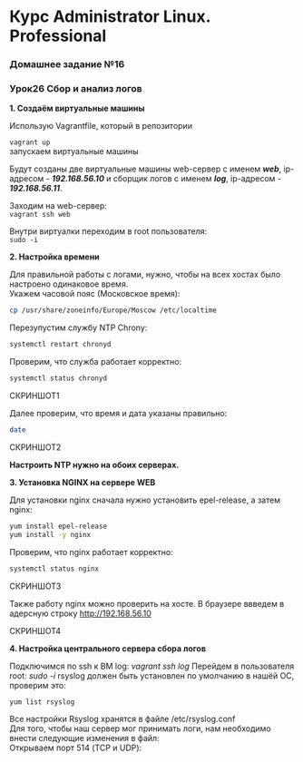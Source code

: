 # Курс Administrator Linux. Professional

### Домашнее задание №16

### Урок26 Сбор и анализ логов

**1. Создаём виртуальные машины**  
  
Использую Vagrantfile, который в репозитории
  
```vagrant up```  
запускаем виртуальные машины  
  
Будут созданы две виртуальные машины web-сервер с именем **_web_**, ip-адресом - **_192.168.56.10_** и сборщик логов с именем **_log_**, ip-адресом - **_192.168.56.11_**.  

Заходим на web-сервер:  
```vagrant ssh web```  

Внутри виртуалки переходим в root пользователя:  
```sudo -i```  

**2. Настройка времени**  

Для правильной работы c логами, нужно, чтобы на всех хостах было настроено одинаковое время.  
Укажем часовой пояс (Московское время):  

```bash
cp /usr/share/zoneinfo/Europe/Moscow /etc/localtime
```

Перезупустим службу NTP Chrony:  

```bash
systemctl restart chronyd
```

Проверим, что служба работает корректно:

```bash
systemctl status chronyd
```

СКРИНШОТ1

Далее проверим, что время и дата указаны правильно:

```bash
date
```

СКРИНШОТ2  

**Настроить NTP нужно на обоих серверах.**

**3. Установка NGINX на сервере WEB**  

Для установки nginx сначала нужно установить epel-release, а затем nginx:

```bash
yum install epel-release 
yum install -y nginx  
```

Проверим, что nginx работает корректно:

```bash
systemctl status nginx
```

СКРИНШОТ3

Также работу nginx можно проверить на хосте. В браузере ввведем в адерсную строку <http://192.168.56.10>

СКРИНШОТ4

**4. Настройка центрального сервера сбора логов**

Подключимся по ssh к ВМ log: _vagrant ssh log_
Перейдем в пользователя root: _sudo -i_
rsyslog должен быть установлен по умолчанию в нашёй ОС, проверим это:

```bash
yum list rsyslog
```

Все настройки Rsyslog хранятся в файле /etc/rsyslog.conf  
Для того, чтобы наш сервер мог принимать логи, нам необходимо внести следующие изменения в файл:  
Открываем порт 514 (TCP и UDP):  
